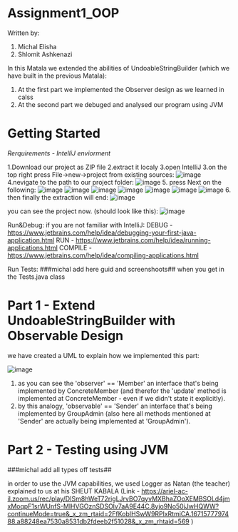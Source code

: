 # Assignment1_OOP
Written by:
1. Michal Elisha
2. Shlomit Ashkenazi

In this Matala we extended the abilities of UndoableStringBuilder (which we have built in the previous Matala):
  1. At the first part we implemented the Observer design as we learned in calss
  2. At the second part we debuged and analysed our program using JVM

# Getting Started
*Rerquirements - IntelliJ enviorment*

1.Download our project as ZIP file
2.extract it localy
3.open IntelliJ
3.on the top right press File->new->project from existing sources:
![image](https://user-images.githubusercontent.com/42152443/210076094-10179040-735f-4af5-b15b-28d1fcc26a4c.png)
4.nevigate to the path to our project folder:
![image](https://user-images.githubusercontent.com/42152443/210076190-91b23a11-7518-4eb5-83f3-46af2ae0122f.png)
5. press Next on the following:
![image](https://user-images.githubusercontent.com/42152443/210076270-66c83781-2034-40ef-a999-8efd742b617b.png)
![image](https://user-images.githubusercontent.com/42152443/210076284-9f50497e-68f2-4864-aef5-104d4bb8169c.png)
![image](https://user-images.githubusercontent.com/42152443/210076306-5451d701-95f5-41c0-8df4-233328095f9a.png)
![image](https://user-images.githubusercontent.com/42152443/210076323-259ab30e-2aca-47d8-88ff-eacd509e1a4c.png)
![image](https://user-images.githubusercontent.com/42152443/210076372-97673730-f2e4-418d-960f-6a2a0661ed21.png)
![image](https://user-images.githubusercontent.com/42152443/210076405-567b3f5f-d1af-47fc-a646-7cd2025672ea.png)
![image](https://user-images.githubusercontent.com/42152443/210076424-dc937216-9967-415a-a94e-8969e0137b3a.png)
6. then finally the extraction will end:
![image](https://user-images.githubusercontent.com/42152443/210076519-417a21fa-73b7-4ee6-a65e-346514906ef3.png)

you can see the project now. (should look like this):
![image](https://user-images.githubusercontent.com/42152443/210077082-9681d7d0-1090-44ca-8f82-cae61d609669.png)


Run&Debug:
if you are not familiar with IntelliJ: 
DEBUG - https://www.jetbrains.com/help/idea/debugging-your-first-java-application.html
RUN - https://www.jetbrains.com/help/idea/running-applications.html
COMPILE - https://www.jetbrains.com/help/idea/compiling-applications.html

Run Tests: ###michal add here guid and screenshoots##
when you get in the Tests.java class


# Part 1 - Extend UndoableStringBuilder with Observable Design
we have created a UML to explain how we implemented this part:

![image](https://user-images.githubusercontent.com/42152443/210070552-c0ca8429-d950-4b72-ac26-9b3ea0d4c20e.png)

1. as you can see the 'observer' == 'Member' an interface that's being implemented by ConcreteMember (and therefor the 'update' method is implemented at ConcreteMember - even if we didn't state it explicitly).
2. by this analogy, 'observable' == 'Sender' an interface that's being  implemented by GroupAdmin (also here all methods mentioned at 'Sender' are actually being implemented at 'GroupAdmin').

# Part 2 - Testing using JVM
###michal add all types off tests##

in order to use the JVM capabilities, we used Logger as Natan (the teacher) explained to us at his SHEUT KABALA (Link - https://ariel-ac-il.zoom.us/rec/play/DISm8hWeT72rigLJrvBO7qyvMXBhaZOoXEMBSOLd4jmxMoqpF1srWUnfS-MlHVGOznSDSOlv7aA9E44C.8yjo9No50jJwHQWW?continueMode=true&_x_zm_rtaid=2FfKobIHSwW9RPlxRtmiCA.1671577797488.a88248ea7530a8531db2fdeeb2f51028&_x_zm_rhtaid=569 )
